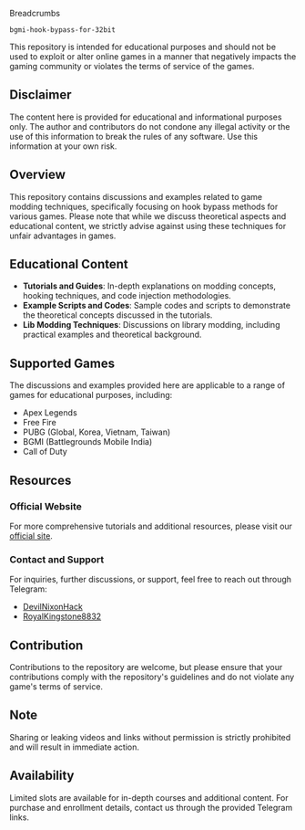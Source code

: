 Breadcrumbs

    bgmi-hook-bypass-for-32bit
This repository is intended for educational purposes and should not be used to exploit or alter online games in a manner that negatively impacts the gaming community or violates the terms of service of the games.

## Disclaimer

The content here is provided for educational and informational purposes only. The author and contributors do not condone any illegal activity or the use of this information to break the rules of any software. Use this information at your own risk.

## Overview

This repository contains discussions and examples related to game modding techniques, specifically focusing on hook bypass methods for various games. Please note that while we discuss theoretical aspects and educational content, we strictly advise against using these techniques for unfair advantages in games.

## Educational Content

- **Tutorials and Guides**: In-depth explanations on modding concepts, hooking techniques, and code injection methodologies.
- **Example Scripts and Codes**: Sample codes and scripts to demonstrate the theoretical concepts discussed in the tutorials.
- **Lib Modding Techniques**: Discussions on library modding, including practical examples and theoretical background.

## Supported Games

The discussions and examples provided here are applicable to a range of games for educational purposes, including:

- Apex Legends
- Free Fire
- PUBG (Global, Korea, Vietnam, Taiwan)
- BGMI (Battlegrounds Mobile India)
- Call of Duty

## Resources

### Official Website

For more comprehensive tutorials and additional resources, please visit our [official site](https://www.hookcoder.shop).

### Contact and Support

For inquiries, further discussions, or support, feel free to reach out through Telegram:

- [DevilNixonHack](https://t.me/DevilNixonHackk)
- [RoyalKingstone8832](https://t.me/royalKingstone8832)

## Contribution

Contributions to the repository are welcome, but please ensure that your contributions comply with the repository's guidelines and do not violate any game's terms of service.

## Note

Sharing or leaking videos and links without permission is strictly prohibited and will result in immediate action.

## Availability

Limited slots are available for in-depth courses and additional content. For purchase and enrollment details, contact us through the provided Telegram links.

